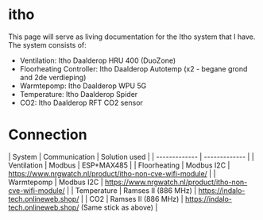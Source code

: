 # itho

This page will serve as living documentation for the Itho system that I have.
The system consists of:
- Ventilation: Itho Daalderop HRU 400 (DuoZone)
- Floorheating Controller: Itho Daalderop Autotemp (x2 - begane grond and 2de verdieping)
- Warmtepomp: Itho Daalderop WPU 5G
- Temperature: Itho Daalderop Spider
- CO2: Itho Daalderop RFT CO2 sensor


# Connection
| System  | Communication | Solution used |
| ------------- | ------------- |
| Ventilation | Modbus   | ESP+MAX485 |
| Floorheating  | Modbus I2C  | https://www.nrgwatch.nl/product/itho-non-cve-wifi-module/ |
| Warmtepomp  | Modbus I2C  | https://www.nrgwatch.nl/product/itho-non-cve-wifi-module/ |
| Temperature  | Ramses II (886 MHz)  | https://indalo-tech.onlineweb.shop/ |
| CO2 | Ramses II (886 MHz)  | https://indalo-tech.onlineweb.shop/ (Same stick as above) |

